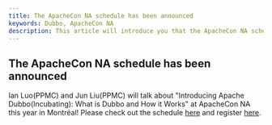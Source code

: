 ```yaml
---
title: The ApacheCon NA schedule has been announced
keywords: Dubbo, ApacheCon NA
description: This article will introduce you that the ApacheCon NA schedule has been announced attention.
---
```


The ApacheCon NA schedule has been announced
---

Ian Luo(PPMC) and Jun Liu(PPMC) will talk about "Introducing Apache Dubbo(Incubating): What is Dubbo and How it Works" at ApacheCon NA this year in Montréal! Please check out the schedule [here](https://apachecon.dukecon.org/acna/2018/#/scheduledEvent/b8db9dc580d85853f) and register [here](https://www.eventbrite.com/e/apachecon-north-america-2018-registration-43200327342).
